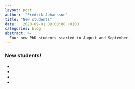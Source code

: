 ```yaml
---
layout: post
author:  "Fredrik Johansson"
title: "New students"
date:   2020-09-01 09:00:00 +0100
categories: blog
abstract: >-
  Four new PhD students started in August and September. 
---
```


### New students!
* 
* 
* 
*
